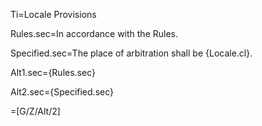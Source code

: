 Ti=Locale Provisions

Rules.sec=In accordance with the Rules.

Specified.sec=The place of arbitration shall be {Locale.cl}.

Alt1.sec={Rules.sec}

Alt2.sec={Specified.sec}

=[G/Z/Alt/2]